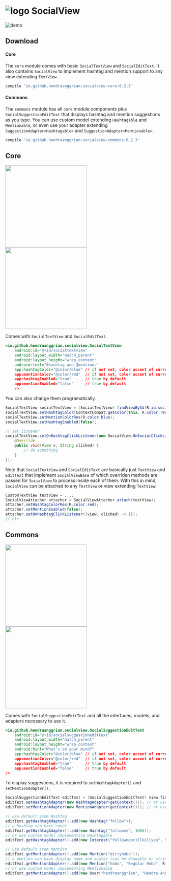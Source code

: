 ![logo](/art/logo.png) SocialView
=================================

![demo](/art/demo.gif)

Download
--------

#### Core

The `core` module comes with basic `SocialTextView` and `SocialEditText`.
It also contains `SocialView` to implement hashtag and mention support to any view extending `TextView`.

```gradle
compile 'io.github.hendraanggrian:socialview-core:0.2.3'
```

#### Commons

The `commons` module has all `core` module components plus `SocialSuggestionEditText` that displays hashtag and mention suggestions as you type.
You can use custom model extending `Hashtagable` and `Mentionable`, or even use your adapter extending `SuggestionAdapter<Hashtagable>` and `SuggestionAdapter<Mentionable>`.

```gradle
compile 'io.github.hendraanggrian:socialview-commons:0.2.3'
```

Core
----

<img src="/art/ss_core1.png" width="256">
<img src="/art/ss_core2.png" width="256">

Comes with `SocialTextView` and `SocialEditText`.

```xml
<io.github.hendraanggrian.socialview.SocialTextView
    android:id="@+id/socialtextview"
    android:layout_width="match_parent"
    android:layout_height="wrap_content"
    android:text="#hashtag and @mention."
    app:hashtagColor="@color/blue" // if not set, color accent of current app theme is used
    app:mentionColor="@color/red"  // if not set, color accent of current app theme is used
    app:hashtagEnabled="true"      // true by default
    app:mentionEnabled="false"     // true by default
    />
```

You can also change them programatically.

```java
SocialTextView socialTextView = (SocialTextView) findViewById(R.id.socialtextview);
socialTextView.setHashtagColor(ContextCompat.getColor(this, R.color.red));
socialTextView.setMentionColorRes(R.color.blue);
socialTextView.setHashtagEnabled(false);

// set listener
socialTextView.setOnHashtagClickListener(new SocialView.OnSocialClickListener() {
    @Override
    public void(View v, String clicked) {
        // do something
    }
});
```

Note that `SocialTextView` and `SocialEditText` are basically just `TextView` and `EditText` that implement `SocialViewBase` of which overriden methods are passed for `SocialView` to process inside each of them. With this in mind, `SocialView` can be attached to any `TextView` or view extending `TextView`:

```java
CustomTextView textView = ...;
SocialViewAttacher attacher = SocialViewAttacher.attach(textView);
attacher.setHashtagColorRes(R.color.red);
attacher.setMentionEnabled(false);
attacher.setOnHashtagClickListener((view, clicked) -> {});
// etc.
```

Commons
-------

<img src="/art/ss_commons1.png" width="256">
<img src="/art/ss_commons2.png" width="256">

Comes with `SocialSuggestionEditText` and all the interfaces, models, and adapters necessary to use it.

```xml
<io.github.hendraanggrian.socialview.SocialSuggestionEditText
    android:id="@+id/socialsuggestionedittext"
    android:layout_width="match_parent"
    android:layout_height="wrap_content"
    android:hint="What's on your mind?"
    app:hashtagColor="@color/blue" // if not set, color accent of current app theme is used
    app:mentionColor="@color/red"  // if not set, color accent of current app theme is used
    app:hashtagEnabled="true"      // true by default
    app:mentionEnabled="false"     // true by default
/>
```

To display suggestions, it is required to `setHashtagAdapter()` and `setMentionAdapter()`.

```java
SocialSuggestionEditText editText = (SocialSuggestionEditText) view.findViewById(R.id.socialsuggestionedittext);
editText.setHashtagAdapter(new HashtagAdapter(getContext())); // or use custom adapter extending SuggestionAdapter<Hashtagable>
editText.setMentionAdapter(new MentionAdapter(getContext())); // or use custom adapter extending SuggestionAdapter<Mentionable>

// use default item Hashtag
editText.getHashtagAdapter().add(new Hashtag("follow"));
// a hashtag can have count
editText.getHashtagAdapter().add(new Hashtag("followme", 1000));
// or use custom model implementing Hashtagable
editText.getHashtagAdapter().add(new Interest("followmeorillkillyou", 500));

// use default item Mention
editText.getMentionAdapter().add(new Mention("dirtyhobo"));
// a mention can have display name and avatar (can be drawable or string url)
editText.getMentionAdapter().add(new Mention("hobo", "Regular Hobo", R.mipmap.ic_launcher));
// or use custom model implementing Mentionable
editText.getMentionAdapter().add(new User("hendraanggrian", "Hendra Anggrian", "https://avatars0.githubusercontent.com/u/11507430?v=3&s=460"));
```
